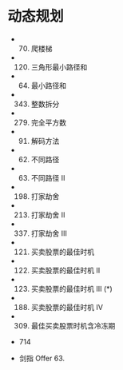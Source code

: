 # 动态规划

* 70. 爬楼梯
* 120. 三角形最小路径和
* 64. 最小路径和
* 343. 整数拆分
* 279. 完全平方数
* 91. 解码方法
* 62. 不同路径
* 63. 不同路径 II

* 198. 打家劫舍
* 213. 打家劫舍 II
* 337. 打家劫舍 III

* 121. 买卖股票的最佳时机
* 122. 买卖股票的最佳时机 II
* 123. 买卖股票的最佳时机 III (*)
* 188. 买卖股票的最佳时机 IV
* 309. 最佳买卖股票时机含冷冻期
* 714
* 剑指 Offer 63.
